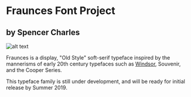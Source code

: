 # Fraunces Font Project
## by Spencer Charles

![alt text](https://github.com/sponcey/Fraunces/blob/master/documentation/specimen/Round%204/HonkForWonkyFonts%2B.jpg "Honk For Wonky Fonts")

Fraunces is a display, "Old Style" soft-serif typeface inspired by the mannerisms of early 20th century typefaces such as [Windsor](http://fontreviewjournal.com/windsor/), Souvenir, and the Cooper Series.

This typeface family is still under development, and will be ready for initial release by Summer 2019.